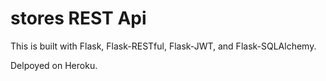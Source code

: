 # stores REST Api

This is built with Flask, Flask-RESTful, Flask-JWT, and Flask-SQLAlchemy.

Delpoyed on Heroku.